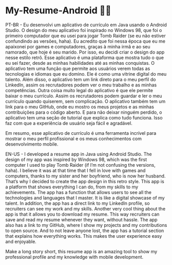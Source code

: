 # My-Resume-Android 📱💫

PT-BR - Eu desenvolvi um aplicativo de currículo em Java usando o Android Studio. O design do meu aplicativo foi inspirado no Windows 98, que foi o primeiro computador que eu usei para jogar Tomb Raider (se eu não estiver confundindo as versões, haha). Eu acredito que foi nessa época que eu me apaixonei por games e computadores, graças à minha irmã e ao seu namorado, que hoje é seu marido. Por isso, eu decidi criar o design do app nesse estilo retrô. Esse aplicativo é uma plataforma que mostra tudo o que eu sei fazer, desde as minhas habilidades até as minhas conquistas. O aplicativo tem uma função que permite aos usuários verem todas as tecnologias e idiomas que eu domino. Ele é como uma vitrine digital do meu talento. Além disso, o aplicativo tem um link direto para o meu perfil do LinkedIn, assim os recrutadores podem ver o meu trabalho e as minhas competências. Outra coisa muito legal do aplicativo é que ele permite baixar o meu currículo. Assim os recrutadores podem guardar e ler o meu currículo quando quiserem, sem complicação. O aplicativo também tem um link para o meu GitHub, onde eu mostro os meus projetos e as minhas contribuições para o código aberto. E para não deixar ninguém perdido, o aplicativo tem uma seção de tutorial que explica como tudo funciona. Isso faz com que a experiência de usuário seja fácil e agradável.

Em resumo, esse aplicativo de currículo é uma ferramenta incrível para mostrar o meu perfil profissional e os meus conhecimentos com desenvolvimento mobile.

EN-US  - I developed a resume app in Java using Android Studio. The design of my app was inspired by Windows 98, which was the first computer I used to play Tomb Raider (if I’m not confusing the versions, haha). I believe it was at that time that I fell in love with games and computers, thanks to my sister and her boyfriend, who is now her husband. That’s why I decided to create the app design in this retro style. This app is a platform that shows everything I can do, from my skills to my achievements. The app has a function that allows users to see all the technologies and languages that I master. It is like a digital showcase of my talent. In addition, the app has a direct link to my LinkedIn profile, so recruiters can see my work and my skills. Another very cool thing about the app is that it allows you to download my resume. This way recruiters can save and read my resume whenever they want, without hassle. The app also has a link to my GitHub, where I show my projects and my contributions to open source. And to not leave anyone lost, the app has a tutorial section that explains how everything works. This makes the user experience easy and enjoyable.

Make a long story short, this resume app is an amazing tool to show my professional profile and my knowledge with mobile development.
